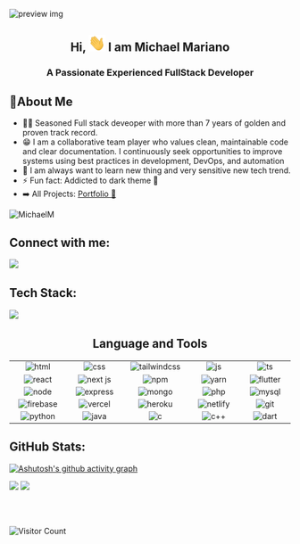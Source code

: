 ![preview img](preview.gif)

<h2 align="center">Hi, <img src="https://raw.githubusercontent.com/ABSphreak/ABSphreak/master/gifs/Hi.gif" height="30px" width="30px"> I am Michael Mariano  </h2>
<h3 align="center">A Passionate Experienced FullStack Developer</h3>

## 🚀About Me

- 👨‍💻 Seasoned Full stack deveoper with more than 7 years of golden and proven track record.
- 😁 I am a collaborative team player who values clean, maintainable code and clear documentation. I continuously seek opportunities to improve systems using best practices in development, DevOps, and automation
- 🥅 I am always want to learn new thing and very sensitive new tech trend.
- ⚡ Fun fact: Addicted to dark theme 🐲
- ➡️ All Projects: <a href='https://michaelportfolio-flame.vercel.app/' target='_blank'>  Portfolio 🔼 </a>

<p align="left"> <img src="https://komarev.com/ghpvc/?username=MichaelM&label=Profile%20views&color=0e75b6&style=flat" alt="MichaelM" /> </p>



## Connect with me:     

<div>
    <a href="dreamistop6@gmail.com" target="blank" rel="noreferrer"><img src="https://img.shields.io/badge/Gmail-d44638?style=for-the-badge&logo=gmail&logoColor=white"/></a>
</div>



## Tech Stack:

<div>
     <img src="https://github-readme-stats-omega-six-40.vercel.app/api/top-langs?username=MichaelM&langs_count=20&theme=radical&hide_border=false&include_all_commits=true&count_private=false&layout=compact" />
</div>
  
<h2 align="center">Language and Tools</h2>

 <table width="100">
        <tr align="center">
            <td width="190" align='center'>
                <img src="https://cdn.jsdelivr.net/gh/devicons/devicon/icons/html5/html5-original.svg" height="60" alt="html"/>
            </td>
            <td width="190" align="center">
                <img src="https://cdn.jsdelivr.net/gh/devicons/devicon/icons/css3/css3-original.svg" height="60" alt="css"/>
            </td>
            <td width="190" align="center">
                <img src='https://www.vectorlogo.zone/logos/tailwindcss/tailwindcss-icon.svg' alt="tailwindcss"/>
            </td>
            <td width="190" align='center'>
                <img src="https://cdn.jsdelivr.net/gh/devicons/devicon/icons/javascript/javascript-original.svg" alt="js" height="60"/>
            </td>
            <td width="190" align='center'>
                <img src="https://cdn.jsdelivr.net/gh/devicons/devicon/icons/typescript/typescript-original.svg" alt="ts" height="60"/>
            </td>
        </tr>
        <tr>
            <td width="190" align='center'>
                <img src='https://www.vectorlogo.zone/logos/reactjs/reactjs-ar21.svg' alt="react" />
            </td>
            <td width="190" align="center">
                <img src="https://cdn.jsdelivr.net/gh/devicons/devicon/icons/nextjs/nextjs-original-wordmark.svg" alt="next js" height="60"/>
            </td>
            <td width="190" align="center">
                <img src="https://cdn.jsdelivr.net/gh/devicons/devicon/icons/npm/npm-original-wordmark.svg" alt="npm" height="60"/>
            </td>
            <td width="190" align='center'>
                <img src="https://www.vectorlogo.zone/logos/yarnpkg/yarnpkg-ar21.svg" alt="yarn"/>
            </td>
            <td width="190" align='center'>
                <img src="https://cdn.jsdelivr.net/gh/devicons/devicon/icons/flutter/flutter-original.svg" alt="flutter" height="60" />
            </td>
        </tr>
        <tr>
            <td width="190" align="center">
                <img src='https://www.vectorlogo.zone/logos/nodejs/nodejs-ar21.svg' alt="node" />
            </td>
            <td width="190" align="center">
                <img src="https://cdn.jsdelivr.net/gh/devicons/devicon/icons/express/express-original.svg" alt="express" height="60" />
            </td>
            <td width="190" align="center">
                <img src='https://www.vectorlogo.zone/logos/mongodb/mongodb-ar21.svg' alt="mongo" />
            </td>
            <td width="190" align="center">
                <img src='https://www.vectorlogo.zone/logos/php/php-ar21.svg' alt="php" />
            </td>
            <td width="190" align="center">
                <img src='https://www.vectorlogo.zone/logos/mysql/mysql-ar21.svg' alt="mysql" />
            </td>
        </tr>
        <tr>
            <td width="190" align="center">
                <img src='https://www.vectorlogo.zone/logos/firebase/firebase-ar21.svg' alt="firebase" />
            </td>
            <td width="190" align="center">
                <img src='https://img.shields.io/badge/vercel-fffcde?style=for-the-badge&logo=vercel&logoColor=black' alt="vercel" />
            </td>
            <td width="190" align="center">
                <img src='https://www.vectorlogo.zone/logos/heroku/heroku-ar21.svg' alt="heroku" />
            </td>
            <td width="190" align="center">
                <img src='https://www.vectorlogo.zone/logos/netlify/netlify-icon.svg' alt="netlify" />
            </td>
             <td width="190" align="center">
                <img src="https://www.vectorlogo.zone/logos/git-scm/git-scm-icon.svg" alt="git" />
            </td>
        </tr>
<!--         <tr>
            <td width="190" align="center">
                <img src="https://www.vectorlogo.zone/logos/github/github-icon.svg" alt="github" />
            </td>
            <td width="190" align="center">
                <img src="https://cdn.jsdelivr.net/gh/devicons/devicon/icons/vscode/vscode-original-wordmark.svg" alt="vscode" height="60" />
            </td>
        </tr> -->
        <tr>
            <td width="190" align="center">
                <img src="https://www.vectorlogo.zone/logos/python/python-ar21.svg" alt="python">
            </td>
            <td width="190" align="center">
                <img src="https://www.vectorlogo.zone/logos/java/java-ar21.svg" alt="java">
            </td>
            <td width="190" align="center">
                <img src="https://cdn.jsdelivr.net/gh/devicons/devicon/icons/c/c-original.svg" alt="c" height="60" />
            </td>
            <td width="190" align="center">
                <img src="https://cdn.jsdelivr.net/gh/devicons/devicon/icons/cplusplus/cplusplus-original.svg"
                    height="60" alt="c++" />
            </td>
            <td width="190" align="center">
                <img src="https://cdn.jsdelivr.net/gh/devicons/devicon/icons/dart/dart-original.svg" alt="dart" height="60" />
            </td>
        </tr>
    </table>
    
## GitHub Stats:

[![Ashutosh's github activity graph](https://github-readme-activity-graph.vercel.app/graph?username=MichaelMariano&bg_color=1a1523&color=40df20&line=7130c0&point=d5ec27&area=true&hide_border=true)](https://github.com/ashutosh00710/github-readme-activity-graph)
<br/>

<div>   
   <img src="https://github-readme-stats-omega-six-40.vercel.app/api?username=MichaelMariano&theme=radical&hide_border=false&include_all_commits=false&count_private=false" />
    <img src="https://github-readme-streak-stats.herokuapp.com/?user=MichaelMariano&theme=radical&hide_border=false"/>
</div>

<br/> <br/>

![Visitor Count](https://profile-counter.glitch.me/MichaelMariano/count.svg)

